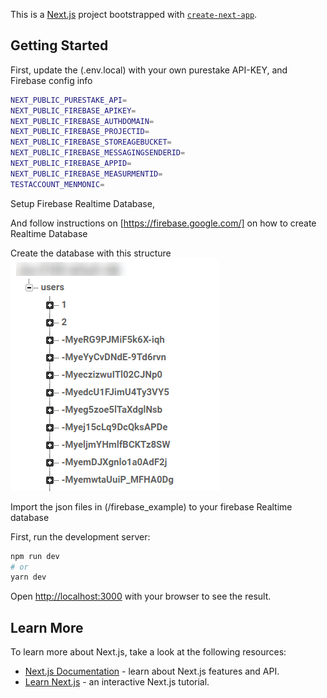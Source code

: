 This is a [Next.js](https://nextjs.org/) project bootstrapped with [`create-next-app`](https://github.com/vercel/next.js/tree/canary/packages/create-next-app).

## Getting Started

First, update the (.env.local) with your own purestake API-KEY, and Firebase config info

```bash
NEXT_PUBLIC_PURESTAKE_API=
NEXT_PUBLIC_FIREBASE_APIKEY=
NEXT_PUBLIC_FIREBASE_AUTHDOMAIN=
NEXT_PUBLIC_FIREBASE_PROJECTID=
NEXT_PUBLIC_FIREBASE_STOREAGEBUCKET=
NEXT_PUBLIC_FIREBASE_MESSAGINGSENDERID=
NEXT_PUBLIC_FIREBASE_APPID=
NEXT_PUBLIC_FIREBASE_MEASURMENTID=
TESTACCOUNT_MENMONIC=
```

Setup Firebase Realtime Database,

And follow instructions on [https://firebase.google.com/] on how to create Realtime Database

Create the database with this structure
![Screenshot Firebase database](/firebase_example/firebasedb.jpg)

Import the json files in (/firebase_example) to your firebase Realtime database

First, run the development server:

```bash
npm run dev
# or
yarn dev
```

Open [http://localhost:3000](http://localhost:3000) with your browser to see the result.

## Learn More

To learn more about Next.js, take a look at the following resources:

- [Next.js Documentation](https://nextjs.org/docs) - learn about Next.js features and API.
- [Learn Next.js](https://nextjs.org/learn) - an interactive Next.js tutorial.
